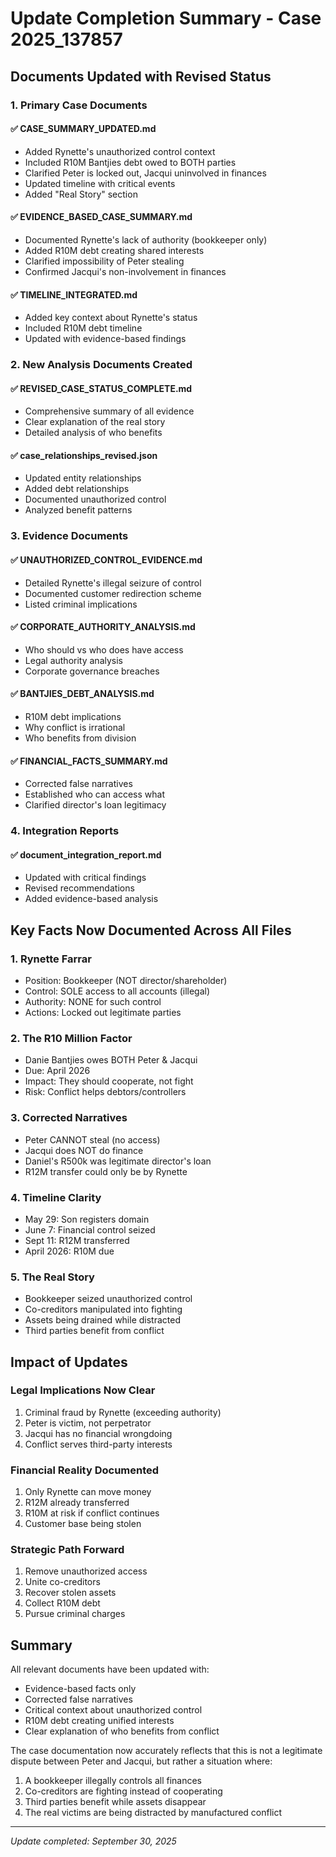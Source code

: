 # Update Completion Summary - Case 2025_137857

## Documents Updated with Revised Status

### 1. Primary Case Documents

#### ✅ CASE_SUMMARY_UPDATED.md
- Added Rynette's unauthorized control context
- Included R10M Bantjies debt owed to BOTH parties
- Clarified Peter is locked out, Jacqui uninvolved in finances
- Updated timeline with critical events
- Added "Real Story" section

#### ✅ EVIDENCE_BASED_CASE_SUMMARY.md  
- Documented Rynette's lack of authority (bookkeeper only)
- Added R10M debt creating shared interests
- Clarified impossibility of Peter stealing
- Confirmed Jacqui's non-involvement in finances

#### ✅ TIMELINE_INTEGRATED.md
- Added key context about Rynette's status
- Included R10M debt timeline
- Updated with evidence-based findings

### 2. New Analysis Documents Created

#### ✅ REVISED_CASE_STATUS_COMPLETE.md
- Comprehensive summary of all evidence
- Clear explanation of the real story
- Detailed analysis of who benefits

#### ✅ case_relationships_revised.json
- Updated entity relationships
- Added debt relationships
- Documented unauthorized control
- Analyzed benefit patterns

### 3. Evidence Documents

#### ✅ UNAUTHORIZED_CONTROL_EVIDENCE.md
- Detailed Rynette's illegal seizure of control
- Documented customer redirection scheme
- Listed criminal implications

#### ✅ CORPORATE_AUTHORITY_ANALYSIS.md
- Who should vs who does have access
- Legal authority analysis
- Corporate governance breaches

#### ✅ BANTJIES_DEBT_ANALYSIS.md
- R10M debt implications
- Why conflict is irrational
- Who benefits from division

#### ✅ FINANCIAL_FACTS_SUMMARY.md
- Corrected false narratives
- Established who can access what
- Clarified director's loan legitimacy

### 4. Integration Reports

#### ✅ document_integration_report.md
- Updated with critical findings
- Revised recommendations
- Added evidence-based analysis

## Key Facts Now Documented Across All Files

### 1. Rynette Farrar
- Position: Bookkeeper (NOT director/shareholder)
- Control: SOLE access to all accounts (illegal)
- Authority: NONE for such control
- Actions: Locked out legitimate parties

### 2. The R10 Million Factor
- Danie Bantjies owes BOTH Peter & Jacqui
- Due: April 2026
- Impact: They should cooperate, not fight
- Risk: Conflict helps debtors/controllers

### 3. Corrected Narratives
- Peter CANNOT steal (no access)
- Jacqui does NOT do finance
- Daniel's R500k was legitimate director's loan
- R12M transfer could only be by Rynette

### 4. Timeline Clarity
- May 29: Son registers domain
- June 7: Financial control seized
- Sept 11: R12M transferred
- April 2026: R10M due

### 5. The Real Story
- Bookkeeper seized unauthorized control
- Co-creditors manipulated into fighting
- Assets being drained while distracted
- Third parties benefit from conflict

## Impact of Updates

### Legal Implications Now Clear
1. Criminal fraud by Rynette (exceeding authority)
2. Peter is victim, not perpetrator
3. Jacqui has no financial wrongdoing
4. Conflict serves third-party interests

### Financial Reality Documented
1. Only Rynette can move money
2. R12M already transferred
3. R10M at risk if conflict continues
4. Customer base being stolen

### Strategic Path Forward
1. Remove unauthorized access
2. Unite co-creditors
3. Recover stolen assets
4. Collect R10M debt
5. Pursue criminal charges

## Summary

All relevant documents have been updated with:
- Evidence-based facts only
- Corrected false narratives  
- Critical context about unauthorized control
- R10M debt creating unified interests
- Clear explanation of who benefits from conflict

The case documentation now accurately reflects that this is not a legitimate dispute between Peter and Jacqui, but rather a situation where:
1. A bookkeeper illegally controls all finances
2. Co-creditors are fighting instead of cooperating
3. Third parties benefit while assets disappear
4. The real victims are being distracted by manufactured conflict

---
*Update completed: September 30, 2025*